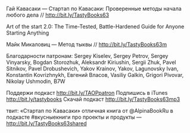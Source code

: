 
Гай Кавасаки — Стартап по Кавасаки: Проверенные методы начала любого дела // http://bit.ly/TastyBooks63

Art of the start 2.0: The Time-Tested, Battle-Hardened Guide for Anyone Starting Anything

Майк Микаловиц — Метод тыквы // http://bit.ly/TastyBooks63m

Благодарности патронам: 
Sergey Kiselev, Sergey Petrov, Sergey Vinyarsky, Bogdan Storozhuk, Aleksandr Kiriushin, Sergii Zhuk, Pavel Sitnikov, Pavel Drobushevich, Yakov Krainov, Yakov, Lagunovsky Ivan, Konstantin Kovrizhnykh, Евгений Власов, Vasiliy Galkin, Grigori Pivovar, Nikolay Ushmodin, B7W

Поддержи подкаст http://bit.ly/TAOPpatron
Подпишись в iTunes http://bit.ly/tastybooks
Скачай подкаст http://bit.ly/TastyBooks63mp3

твит:
«Стартап по Кавасаки» отличная книга от @AlpinaBookRu в подкасте #вкусныекниги про проекты и продукты — http://bit.ly/TastyBooks63shared